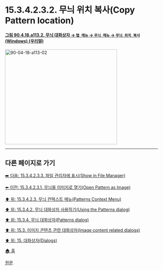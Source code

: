 # 15.3.4.2.3.2. 무늬 위치 복사(Copy Pattern location)

<a id="90-04-18-a113-02"></a>

#### [그림 90.4.18.a113.2. 무늬 대화상자 → `탭 메뉴` → `무늬 메뉴` → `무늬 위치 복사` (Windows) (우리말)](./90-04-0018-patterns.md#90-04-18-a113-02)
<img width="369" height="313" alt="90-04-18-a113-02" src="https://github.com/user-attachments/assets/95fe2c74-52d6-40bb-802c-aa69944548a3" />

***

## 다른 페이지로 가기

[➡️ 다음: 15.3.4.2.3.3. 파일 관리자에 표시(Show in File Manager)](./15-03-04-02-03-03-show_in_file_manager.md)

[⬅️ 이전: 15.3.4.2.3.1. 무늬를 이미지로 열기(Open Pattern as Image)](./15-03-04-02-03-01-open_pattern_as_image.md)

[⬆️ 위: 15.3.4.2.3. 무늬 컨텍스트 메뉴(Patterns Context Menu)](./15-03-04-02-03-00-patterns_context_menu.md)

[⬆️ 위: 15.3.4.2. 무늬 대화상자 사용하기(Using the Patterns dialog)](./15-03-04-02-00-using_the_pattern_dialog.md)

[⬆️ 위: 15.3.4. 무늬 대화상자(Patterns dialog)](./15-03-04-00-patterns-dialog.md)

[⬆️ 위: 15.3. 이미지 콘텐츠 관련 대화상자(Image content related dialogs)](./15-03-00-image-content-related-dialogs.md)

[⬆️ 위: 15. 대화상자(Dialogs)](./15-00-dialogs.md)

[🏠 홈](./00-home.md)

[원문](https://docs.gimp.org/2.10/ko/gimp-pattern-dialog.html#gimp-pattern-dialog-menu)